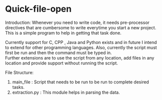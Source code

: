 # Quick-file-open

Introduction:
  Whenever you need to write code, it needs pre-processor directives that are cumbersome to write everytime you start a new project.
  This is a simple program to help in getting that task done.

Currently support for C, CPP , Java and Python exists and in future I intend to extend for other programming languages.
Also, currently the script must first be run and then the command must be typed in.  
Further extensions are to use the script from any location, add files in any location and provide support without running the script.  

File Structure:
  1. main_file     : Script that needs to be run to be run to complete desired tasks.
  2. extraction.py : This module helps in parsing the data.
